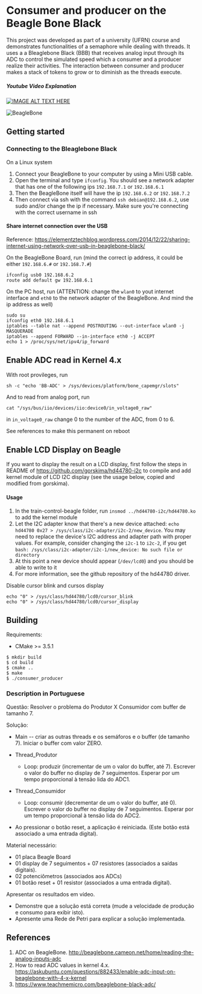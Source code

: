 Consumer and producer on the Beagle Bone Black
========================
This project was developed as part of a university (UFRN) course and demonstrates functionalities of a semaphore while dealing with threads. It uses a a Bleaglebone Black (BBB) that receives analog input through its ADC to control the simulated speed which a consumer and a producer realize their activities. The interaction between consumer and producer makes a stack of tokens to grow or to diminish as the threads execute.

##### Youtube Video Explanation #####
[![IMAGE ALT TEXT HERE](https://img.youtube.com/vi/cfzUDSFr0QY/0.jpg)](https://youtu.be/cfzUDSFr0QY)

![BeagleBone](http://beagleboard.org/static/images/cape-headers.png)

## Getting started ##
### Connecting to the Bleaglebone Black ###
On a Linux system
1. Connect your BeagleBone to your computer by using a Mini USB cable.
2. Open the terminal and type `ifconfig`. You should see a network adapter that has one of the following ips `192.168.7.1` or `192.168.6.1`
3. Then the BeagleBone itself will have the ip `192.168.6.2` or `192.168.7.2`
4. Then connect via ssh with the command `ssh debian@192.168.6.2`, use sudo and/or change the ip if necessary. Make sure you're connecting with the correct username in ssh

#### Share internet connection over the USB ####
Reference: <https://elementztechblog.wordpress.com/2014/12/22/sharing-internet-using-network-over-usb-in-beaglebone-black/>

On the BeagleBone Board, run (mind the correct ip address, it could be either `192.168.6.#` or `192.168.7.#`)
```
ifconfig usb0 192.168.6.2
route add default gw 192.168.6.1
```

On the PC host, run (ATTENTION: change the `wlan0` to yout internet interface and `eth0` to the network adapter of the BeagleBone. And mind the ip address as well)
```
sudo su
ifconfig eth0 192.168.6.1
iptables --table nat --append POSTROUTING --out-interface wlan0 -j MASQUERADE
iptables --append FORWARD --in-interface eth0 -j ACCEPT
echo 1 > /proc/sys/net/ipv4/ip_forward
```
## Enable ADC read in Kernel 4.x ##

With root provileges, run
```
sh -c "echo 'BB-ADC' > /sys/devices/platform/bone_capemgr/slots"
```

And to read from analog port, run
```
cat "/sys/bus/iio/devices/iio:device0/in_voltage0_raw"
```
in `in_voltage0_raw` change 0 to the number of the ADC, from 0 to 6.

See references to make this permanent on reboot
## Enable LCD Display on Beagle ##

If you want to display the result on a LCD display, first follow the steps in README of <https://github.com/gorskima/hd44780-i2c> to compile and add kernel module of LCD I2C display (see the usage below, copied and modified from gorskima).

#### Usage ####
1. In the train-control-beagle folder, run `insmod ../hd44780-i2c/hd44780.ko` to add the kernel module
2. Let the I2C adapter know that there's a new device attached: `echo hd44780 0x27 > /sys/class/i2c-adapter/i2c-2/new_device`. You may need to replace the device's I2C address and adapter path with proper values. For example, consider changing the `i2c-1` to `i2c-2`, if you get `bash: /sys/class/i2c-adapter/i2c-1/new_device: No such file or directory`
3. At this point a new device should appear (`/dev/lcd0`) and you should be able to write to it
4. For more information, see the github repository of the hd44780 driver.

Disable cursor blink and cursos display
```
echo "0" > /sys/class/hd44780/lcd0/cursor_blink
echo "0" > /sys/class/hd44780/lcd0/cursor_display
```


## Building
Requirements:
- CMake >= 3.5.1

```
$ mkdir build
$ cd build
$ cmake ..
$ make
$ ./consumer_producer
```

### Description in Portuguese ###
Questão: Resolver o problema do Produtor X Consumidor com buffer de tamanho 7.

Solução:

- Main -- criar as outras threads e os semáforos e o buffer (de tamanho 7). Iniciar o buffer com valor ZERO.

- Thread_Produtor
    - Loop: produzir (incrementar de um o valor do buffer, até 7). Escrever o valor do buffer no display de 7 seguimentos. Esperar por um tempo proporcional à tensão lida do ADC1.

- Thread_Consumidor
   - Loop: consumir (decrementar de um o valor do buffer, até 0). Escrever o valor do buffer no display de 7 seguimentos. Esperar por um tempo proporcional à tensão lida do ADC2.

- Ao pressionar o botão reset, a aplicação é reiniciada. (Este botão está associado a uma entrada digital).



Material necessário:

- 01 placa Beagle Board
- 01 display de 7 seguimentos + 07 resistores (associados a saídas digitais).
- 02 potenciômetros (associados aos ADCs)
- 01 botão reset + 01 resistor (associados a uma entrada digital).


Apresentar os resultados em vídeo.

- Demonstre que a solução está correta (mude a velocidade de produção e consumo para exibir isto).
- Apresente uma Rede de Petri para explicar a solução implementada.

## References ##
1. ADC on BeagleBone. <http://beaglebone.cameon.net/home/reading-the-analog-inputs-adc>
2. How to read ADC values in kernel 4.x. <https://askubuntu.com/questions/882433/enable-adc-input-on-beaglebone-with-4-x-kernel>
3. <https://www.teachmemicro.com/beaglebone-black-adc/>
